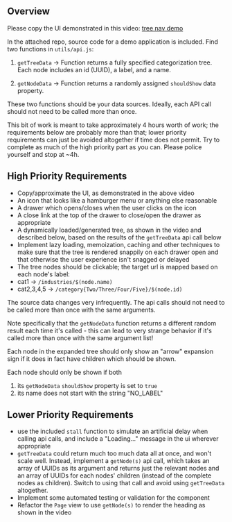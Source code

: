 ## Overview

Please copy the UI demonstrated in this video: [tree nav demo](https://drive.google.com/file/d/1v7gtQKTfstVMjkEPp48V1a1TqUzcSVwh/view?usp=sharing)

In the attached repo, source code for a demo application is included. Find two functions in `utils/api.js`:

 1. `getTreeData` ->  Function returns a fully specified categorization tree. Each node includes an id (UUID), a label, and a name.

 2. `getNodeData` -> Function returns a randomly assigned `shouldShow` data property.

These two functions should be your data sources. Ideally, each API call should not need to be called more than once.

This bit of work is meant to take approximately 4 hours worth of work; the requirements below are probably more than that; lower priority requirements can just be avoided altogether if time does not permit. Try to complete as much of the high priority part as you can. Please police yourself and stop at ~4h.

## High Priority Requirements

 - Copy/approximate the UI, as demonstrated in the above video
 - An icon that looks like a hamburger menu or anything else reasonable
 - A drawer which opens/closes when the user clicks on the icon
 - A close link at the top of the drawer to close/open the drawer as appropriate
 - A dynamically loaded/generated tree, as shown in the video and described below, based on the results of the `getTreeData` api call below
 - Implement lazy loading, memoization, caching and other techniques to make sure that the tree is rendered snappily on each drawer open and that otherwise the user experience isn't snagged or delayed
 - The tree nodes should be clickable; the target url is mapped based on each node's label:
  - cat1 -> `/industries/$(node.name)`
  - cat2,3,4,5 -> `/category{Two/Three/Four/Five}/$(node.id)`

The source data changes very infrequently. The api calls should not need to be called more than once with the same arguments. 

Note specifically that the `getNodeData` function returns a different random result each time it's called - this can lead to very strange behavior if it's called more than once with the same argument list!

Each node in the expanded tree should only show an "arrow" expansion sign if it does in fact have children which should be shown.

Each node should only be shown if both
 1. its `getNodeData` `shouldShow` property is set to `true`
 2. its name does not start with the string "NO_LABEL"

## Lower Priority Requirements

- use the included `stall` function to simulate an artificial delay when calling api calls, and include a "Loading..." message in the ui wherever appropriate
- `getTreeData` could return much too much data all at once, and won't scale well. Instead, implement a `getNode(s)` api call, which takes an array of UUIDs as its argument and returns just the relevant nodes and an array of UUIDs for each nodes' children (instead of the complete nodes as children). Switch to using that call and avoid using `getTreeData` altogether.
- Implement some automated testing or validation for the component
- Refactor the `Page` view to use `getNode(s)` to render the heading as shown in the video

